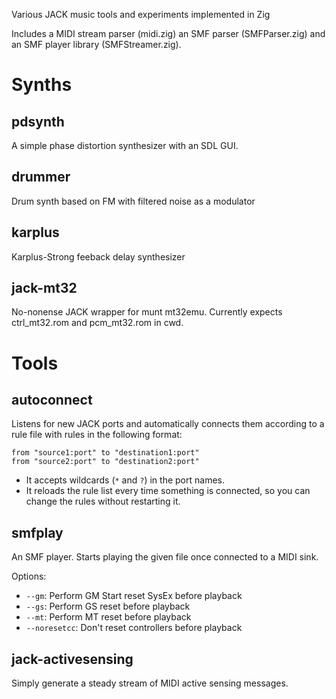 Various JACK music tools and experiments implemented in Zig

Includes a MIDI stream parser (midi.zig) an SMF parser (SMFParser.zig) and an
SMF player library (SMFStreamer.zig).

# Synths

## pdsynth

A simple phase distortion synthesizer with an SDL GUI.

## drummer

Drum synth based on FM with filtered noise as a modulator

## karplus

Karplus-Strong feeback delay synthesizer

## jack-mt32

No-nonense JACK wrapper for munt mt32emu. Currently expects ctrl\_mt32.rom
and pcm\_mt32.rom in cwd.

# Tools

## autoconnect

Listens for new JACK ports and automatically connects them according to a
rule file with rules in the following format:

    from "source1:port" to "destination1:port"
    from "source2:port" to "destination2:port"

* It accepts wildcards (`*` and `?`) in the port names.
* It reloads the rule list every time something is connected, so you can
  change the rules without restarting it.

## smfplay

An SMF player. Starts playing the given file once connected to a MIDI sink.

Options:

* `--gm`: Perform GM Start reset SysEx before playback
* `--gs`: Perform GS reset before playback
* `--mt`: Perform MT reset before playback
* `--noresetcc`: Don't reset controllers before playback

## jack-activesensing

Simply generate a steady stream of MIDI active sensing messages.

